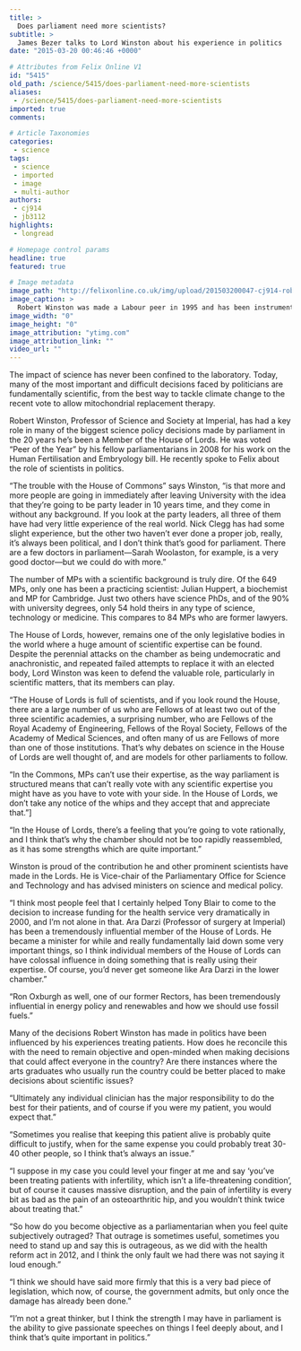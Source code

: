 ```yaml
---
title: >
  Does parliament need more scientists?
subtitle: >
  James Bezer talks to Lord Winston about his experience in politics
date: "2015-03-20 00:46:46 +0000"

# Attributes from Felix Online V1
id: "5415"
old_path: /science/5415/does-parliament-need-more-scientists
aliases:
 - /science/5415/does-parliament-need-more-scientists
imported: true
comments:

# Article Taxonomies
categories:
 - science
tags:
 - science
 - imported
 - image
 - multi-author
authors:
 - cj914
 - jb3112
highlights:
 - longread

# Homepage control params
headline: true
featured: true

# Image metadata
image_path: "http://felixonline.co.uk/img/upload/201503200047-cj914-robert-winston.jpg"
image_caption: >
  Robert Winston was made a Labour peer in 1995 and has been instrumental in getting many key science and healthcare bills through parliament
image_width: "0"
image_height: "0"
image_attribution: "ytimg.com"
image_attribution_link: ""
video_url: ""
---
```


The impact of science has never been confined to the laboratory. Today, many of the most important and difficult decisions faced by politicians are fundamentally scientific, from the best way to tackle climate change to the recent vote to allow mitochondrial replacement therapy.

Robert Winston, Professor of Science and Society at Imperial, has had a key role in many of the biggest science policy decisions made by parliament in the 20 years he’s been a Member of the House of Lords. He was voted “Peer of the Year” by his fellow parliamentarians in 2008 for his work on the Human Fertilisation and Embryology bill.  He recently spoke to Felix about the role of scientists in politics.

“The trouble with the House of Commons” says Winston, “is that more and more people are going in immediately after leaving University with the idea that they’re going to be party leader in 10 years time, and they come in without any background. If you look at the party leaders, all three of them have had very little experience of the real world. Nick Clegg has had some slight experience, but the other two haven’t ever done a proper job, really, it’s always been political, and I don’t think that’s good for parliament. There are a few doctors in parliament—Sarah Woolaston, for example, is a very good doctor—but we could do with more.”

The number of MPs with a scientific background is truly dire. Of the 649 MPs, only one has been a practicing scientist: Julian Huppert, a biochemist and MP for Cambridge. Just two others have science PhDs, and of the 90% with university degrees, only 54 hold theirs in any type of science, technology or medicine. This compares to 84 MPs who are former lawyers.

The House of Lords, however, remains one of the only legislative bodies in the world where a huge amount of scientific expertise can be found. Despite the perennial attacks on the chamber as being undemocratic and anachronistic, and repeated failed attempts to replace it with an elected body, Lord Winston was keen to defend the valuable role, particularly in scientific matters, that its members can play.

“The House of Lords is full of scientists, and if you look round the House, there are a large number of us who are Fellows of at least two out of the three scientific academies, a surprising number, who are Fellows of the Royal Academy of Engineering, Fellows of the Royal Society, Fellows of the Academy of Medical Sciences, and often many of us are Fellows of more than one of those institutions. That’s why debates on science in the House of Lords are well thought of, and are models for other parliaments to follow.

“In the Commons, MPs can’t use their expertise, as the way parliament is structured means that can’t really vote with any scientific expertise you might have as you have to vote with your side. In the House of Lords, we don’t take any notice of the whips and they accept that and appreciate that.”]

“In the House of Lords, there’s a feeling that you’re going to vote rationally, and I think that’s why the chamber should not be too rapidly reassembled, as it has some strengths which are quite important.”

Winston is proud of the contribution he and other prominent scientists have made in the Lords. He is Vice-chair of the Parliamentary Office for Science and Technology and has advised ministers on science and medical policy.

“I think most people feel that I certainly helped Tony Blair to come to the decision to increase funding for the health service very dramatically in 2000, and I’m not alone in that. Ara Darzi (Professor of surgery at Imperial) has been a tremendously influential member of the House of Lords. He became a minister for while and really fundamentally laid down some very important things, so I think individual members of the House of Lords can have colossal influence in doing something that is really using their expertise. Of course, you’d never get someone like Ara Darzi in the lower chamber.”

“Ron Oxburgh as well, one of our former Rectors, has been tremendously influential in energy policy and renewables and how we should use fossil fuels.”

Many of the decisions Robert Winston has made in politics have been influenced by his experiences treating patients. How does he reconcile this with the need to remain objective and open-minded when making decisions that could affect everyone in the country? Are there instances where the arts graduates who usually run the country could be better placed to make decisions about scientific issues?

“Ultimately any individual clinician has the major responsibility to do the best for their patients, and of course if you were my patient, you would expect that.”

“Sometimes you realise that keeping this patient alive is probably quite difficult to justify, when for the same expense you could probably treat 30-40 other people, so I think that’s always an issue.”

“I suppose in my case you could level your finger at me and say ‘you’ve been treating patients with infertility, which isn’t a life-threatening condition’, but of course it causes massive disruption, and the pain of infertility is every bit as bad as the pain of an osteoarthritic hip, and you wouldn’t think twice about treating that.”

“So how do you become objective as a parliamentarian when you feel quite subjectively outraged? That outrage is sometimes useful, sometimes you need to stand up and say this is outrageous, as we did with the health reform act in 2012, and I think the only fault we had there was not saying it loud enough.”

“I think we should have said more firmly that this is a very bad piece of legislation, which now, of course, the government admits, but only once the damage has already been done.”

“I’m not a great thinker, but I think the strength I may have in parliament is the ability to give passionate speeches on things I feel deeply about, and I think that’s quite important in politics.”
